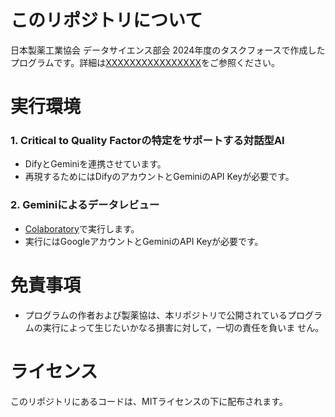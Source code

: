 # このリポジトリについて

日本製薬工業協会 データサイエンス部会 2024年度のタスクフォースで作成したプログラムです。詳細は[XXXXXXXXXXXXXXXX](xxxxxxxxxxx)をご参照ください。

# 実行環境

### 1. Critical to Quality Factorの特定をサポートする対話型AI
- DifyとGeminiを連携させています。
- 再現するためにはDifyのアカウントとGeminiのAPI Keyが必要です。
      
### 2. Geminiによるデータレビュー
- [Colaboratory](https://colab.research.google.com/?hl=ja)で実行します。
- 実行にはGoogleアカウントとGeminiのAPI Keyが必要です。

# 免責事項
- プログラムの作者および製薬協は、本リポジトリで公開されているプログラムの実行によって生じたいかなる損害に対して，一切の責任を負いま
せん。

# ライセンス
このリポジトリにあるコードは、MITライセンスの下に配布されます。
